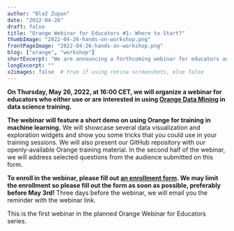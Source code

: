 ```yaml
---
author: "Blaž Zupan"
date: "2022-04-26"
draft: false
title: "Orange Webinar for Educators #1: Where to Start?"
thumbImage: "2022-04-26-hands-on-workshop.png"
frontPageImage: "2022-04-26-hands-on-workshop.png"
blog: ["orange", "workshop"]
shortExcerpt: "We are announcing a forthcoming webinar for educators and trainers."
longExcerpt: ""
x2images: false  # true if using retina screenshots, else false
---
```


**On Thursday, May 26, 2022, at 16:00 CET, we will organize a webinar for educators who either use or are interested in using [Orange Data Mining](http://orangedatamining.com) in data science training.**

**The webinar will feature a short demo on using Orange for training in machine learning.** We will showcase several data visualization and exploration widgets and show you some tricks that you could use in your training sessions. We will also present our GitHub repository with our openly-available Orange training material. In the second half of the webinar, we will address selected questions from the audience submitted on this form.

**To enroll in the webinar, please fill out [an enrollment form](https://forms.gle/9Q4uYKFgTKhAYJwy5). We may limit the enrollment so please fill out the form as soon as possible, preferably before May 3rd!** Three days before the webinar, we will email you the reminder with the webinar link.

This is the first webinar in the planned Orange Webinar for Educators series. 